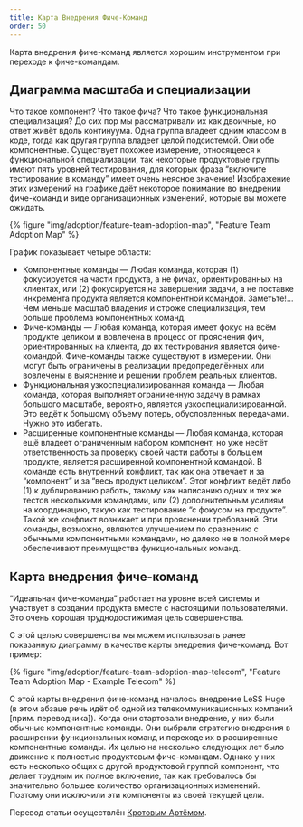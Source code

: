 ```yaml
---
title: Карта Внедрения Фиче-Команд
order: 50
---
```


Карта внедрения фиче-команд является хорошим инструментом при переходе к фиче-командам. 

## Диаграмма масштаба и специализации

Что такое компонент? Что такое фича? Что такое функциональная специализация? До сих пор мы рассматривали их как двоичные, но ответ живёт вдоль континуума. Одна группа владеет одним классом в коде, тогда как другая группа владеет целой подсистемой. Они обе компонентные. Существует похожее измерение, относящееся к функциональной специализации, так некоторые продуктовые группы имеют пять уровней тестирования, для которых фраза “включите тестирование в команду” имеет очень неясное значение! Изображение этих измерений на графике даёт некоторое понимание во внедрении фиче-команд и виде организационных изменений, которые вы можете ожидать.

<div>
  {% figure "img/adoption/feature-team-adoption-map", "Feature Team Adoption Map" %}
</div>

График показывает четыре области:

* Компонентные команды — Любая команда, которая (1) фокусируется на части продукта, а не фичах, ориентированных на клиентах,  или (2) фокусируется на завершении задачи, а не поставке инкремента продукта является компонентной командой. Заметьте!…  Чем меньше масштаб владения и строже специализация, тем больше проблема компонентных команд.
* Фиче-команды — Любая команда, которая имеет фокус на всём продукте целиком и вовлечена в процесс от прояснения фич, ориентированных на клиента, до их тестирования является фиче-командой. Фиче-команды также существуют в измерении. Они могут быть ограничены в реализации предопределённых или вовлечены в выяснение и решении проблем реальных клиентов.
* Функциональная узкоспециализированная команда — Любая команда, которая выполняет ограниченную задачу в рамках большого масштабе, вероятно, является узкоспециализированной. Это ведёт к большому объему потерь, обусловленных передачами. Нужно это избегать.
* Расширенные компонентные команды — Любая команда, которая ещё владеет ограниченным набором компонент, но уже несёт ответственность за проверку своей части работы в большем продукте, является расширенной компонентной командой. В команде есть внутренний конфликт, так как она отвечает и за “компонент” и за “весь продукт целиком”.  Этот конфликт ведёт либо (1) к дублированию работы, такому как написанию одних и тех же тестов несколькими командами, или (2) дополнительным усилиям на координацию, такую как тестирование “с фокусом на продукте”. Такой же конфликт возникает и при прояснении требований. Эти команды, возможно, являются улучшением по сравнению с обычными компонентными командами, но далеко не в полной мере обеспечивают преимущества функциональных команд.

## Карта внедрения фиче-команд

“Идеальная фиче-команда” работает на уровне всей системы и участвует в создании продукта вместе с настоящими пользователями. Это очень хорошая труднодостижимая цель совершенства.

С этой целью совершенства мы можем использовать ранее показанную диаграмму в качестве карты внедрения фиче-команд. Вот пример:

<div>
  {% figure "img/adoption/feature-team-adoption-map-telecom", "Feature Team Adoption Map - Example Telecom" %}
</div>

С этой карты внедрения фиче-команд началось внедрение LeSS Huge (в этом абзаце речь идёт об одной из телекоммуникационных компаний [прим. переводчика]). Когда они стартовали внедрение, у них были обычные компонентные команды. Они выбрали стратегию внедрения в расширении функциональных команд и переходе их в расширенные компонентные команды. Их целью на несколько следующих лет было движение к полностью продуктовым фиче-командам. Однако у них есть несколько общих с другой продуктовой группой компонент, что делает трудным их полное включение, так как требовалось бы значительно большее количество организационных изменений. Поэтому они исключили эти компоненты из своей текущей цели.

Перевод статьи осуществлён [Кротовым Артёмом](https://www.facebook.com/artem.v.krotov).
